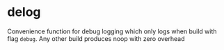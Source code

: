 # delog
Convenience function for debug logging which only logs when build with flag `debug`. Any other build produces noop with zero overhead
